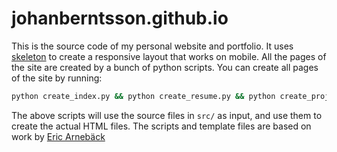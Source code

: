 # johanberntsson.github.io

This is the source code of my personal website and portfolio. It uses
[skeleton](https://github.com/dhg/Skeleton) to create a responsive
layout that works on mobile. All the pages of the site are created by a
bunch of python scripts. You can create all pages of the site by running:

```bash
python create_index.py && python create_resume.py && python create_projects.py && python create_all_posts.py && python create_articles_index.py
```

The above scripts will use the source files in `src/` as input, and
use them to create the actual HTML files. The scripts and template files are based on work by [Eric Arnebäck](https://erkaman.github.io)

